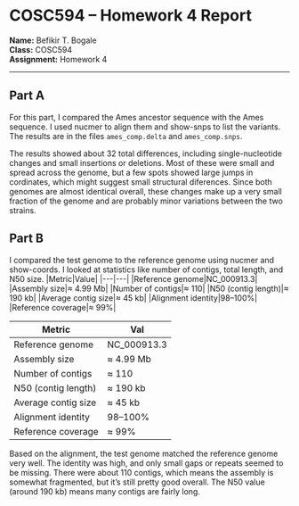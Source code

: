 # COSC594 – Homework 4 Report

**Name:** Befikir T. Bogale  
**Class:** COSC594  
**Assignment:** Homework 4

---

## Part A
For this part, I compared the  Ames ancestor sequence with the Ames sequence. I used nucmer to align them and show-snps to list the variants. The results are in the files `ames_comp.delta` and `ames_comp.snps`.

The results showed about 32 total differences, including single-nucleotide changes and small insertions or deletions. Most of these were small and spread across the genome, but a few spots showed large jumps in cordinates, which might suggest small structural diferences. Since both genomes are almost identical overall, these changes make up a very small fraction of the genome and are probably minor variations between the two strains.



## Part B
I compared the test genome to the reference genome using nucmer and show-coords. I looked at   statistics like number of contigs, total length, and N50 size.
|Metric|Value|
|---|---|
|Reference genome|NC_000913.3|
|Assembly size|≈ 4.99 Mb|
|Number of contigs|≈ 110|
|N50 (contig length)|≈ 190 kb|
|Average contig size|≈ 45 kb|
|Alignment identity|98–100%|
|Reference coverage|≈ 99%|

| Metric              | Val         |
| ------------------- | ----------- |
| Reference genome    | NC_000913.3 |
| Assembly size       | ≈ 4.99 Mb   |
| Number of contigs   | ≈ 110       |
| N50 (contig length) | ≈ 190 kb    |
| Average contig size | ≈ 45 kb     |
| Alignment identity  | 98–100%     |
| Reference coverage  | ≈ 99%       |
 Based on the alignment, the test genome matched the reference genome very well. The identity was high, and only small gaps or repeats seemed to be missing. There were about 110 contigs, which means the assembly is somewhat fragmented, but it’s still pretty good overall. The N50 value (around 190 kb) means many contigs are fairly long. 